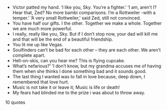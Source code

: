  - Victor patted my hand. ‘I like you, Sky. You’re a fighter.’ ‘I am, aren’t I? Hear that, Zed? No more bambi comparisons. I’m a Rottweiler -with a temper.’ ‘A very small Rottweiler,’ said Zed, still not convinced.
 - You have half our gifts. I the other. Together we make a whole. Together we are much more powerful.
 - I really, really like you, Sky. But if I don’t stop now, your dad will kill me and that will be the end of a beautiful friendship.
 - You lit me up like Vegas.
 - Soulfinders can’t be bad for each other – they are each other. We aren’t complete apart.
 - Hell-on-skis, can you hear me? This is flying cupcake.
 - What’s nefarious?’ ‘I don’t know, but my grandma accuses me of having them when she thinks I done something bad and it sounds good.
 - The last thing I wanted was to fall in love because, deep down, I remembered that love hurt.
 - Music is not take it or leave it; Music is life or death!
 - My fears had blinded me to the prize i was about to throw away.

10 quotes